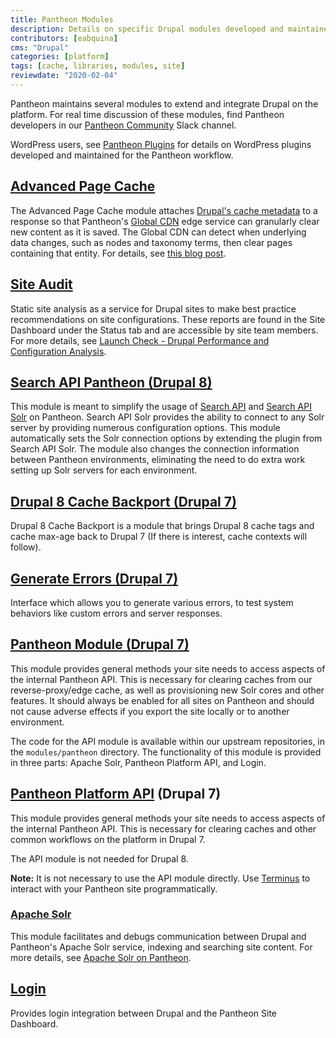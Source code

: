 ```yaml
---
title: Pantheon Modules
description: Details on specific Drupal modules developed and maintained for the Pantheon Website Management Platform workflow.
contributors: [eabquina]
cms: "Drupal"
categories: [platform]
tags: [cache, libraries, modules, site]
reviewdate: "2020-02-04"
---
```

Pantheon maintains several modules to extend and integrate Drupal on the platform. For real time discussion of these modules, find Pantheon developers in our [Pantheon Community](/pantheon-community) Slack channel.

<Alert title="Note" type="info">

WordPress users, see [Pantheon Plugins](/plugins) for details on WordPress plugins developed and maintained for the Pantheon workflow.

</Alert>

## [Advanced Page Cache](https://www.drupal.org/project/pantheon_advanced_page_cache)

The Advanced Page Cache module attaches [Drupal's cache metadata](https://www.drupal.org/docs/8/api/cache-api/cache-api) to a response so that Pantheon's [Global CDN](/global-cdn) edge service can granularly clear new content as it is saved. The Global CDN can detect when underlying data changes, such as nodes and taxonomy terms, then clear pages containing that entity. For details, see [this blog post](https://pantheon.io/blog/pantheon-advanced-page-cache-drupal-cache-metadata-global-cdn).

## [Site Audit](https://www.drupal.org/project/site_audit)
Static site analysis as a service for Drupal sites to make best practice recommendations on site configurations. These reports are found in the Site Dashboard under the Status tab and are accessible by site team members. For more details, see [Launch Check - Drupal Performance and Configuration Analysis](/drupal-launch-check).

## [Search API Pantheon (Drupal 8)](https://www.drupal.org/project/search_api_pantheon)

This module is meant to simplify the usage of [Search API](https://www.drupal.org/project/search_api) and [Search API Solr](https://www.drupal.org/project/search_api_solr) on Pantheon. Search API Solr provides the ability to connect to any Solr server by providing numerous configuration options. This module automatically sets the Solr connection options by extending the plugin from Search API Solr. The module also changes the connection information between Pantheon environments, eliminating the need to do extra work setting up Solr servers for each environment.

## [Drupal 8 Cache Backport (Drupal 7)](https://www.drupal.org/project/d8cache)

Drupal 8 Cache Backport is a module that brings Drupal 8 cache tags and cache max-age back to Drupal 7 (If there is interest, cache contexts will follow).

## [Generate Errors (Drupal 7)](https://www.drupal.org/project/generate_errors)

Interface which allows you to generate various errors, to test system behaviors like custom errors and server responses.

## [Pantheon Module (Drupal 7)](https://github.com/pantheon-systems/drops-7/tree/master/modules/pantheon)

This module provides general methods your site needs to access aspects of the internal Pantheon API. This is necessary for clearing caches from our reverse-proxy/edge cache, as well as provisioning new Solr cores and other features. It should always be enabled for all sites on Pantheon and should not cause adverse effects if you export the site locally or to another environment.

The code for the API module is available within our upstream repositories, in the `modules/pantheon` directory. The functionality of this module is provided in three parts: Apache Solr, Pantheon Platform API, and Login.

## [Pantheon Platform API](https://github.com/pantheon-systems/drops-7/blob/master/modules/pantheon/pantheon_api/pantheon_api.info) (Drupal 7)

This module provides general methods your site needs to access aspects of the internal Pantheon API. This is necessary for clearing caches and other common workflows on the platform in Drupal 7.

The API module is not needed for Drupal 8.

**Note:** It is not necessary to use the API module directly. Use [Terminus](/terminus) to interact with your Pantheon site programmatically.

### [Apache Solr](https://github.com/pantheon-systems/drops-7/tree/master/modules/pantheon/pantheon_apachesolr)

This module facilitates and debugs communication between Drupal and Pantheon's Apache Solr service, indexing and searching site content. For more details, see [Apache Solr on Pantheon](/pantheon-search).

## [Login](https://github.com/pantheon-systems/drops-7/tree/master/modules/pantheon/pantheon_login)

Provides login integration between Drupal and the Pantheon Site Dashboard.
